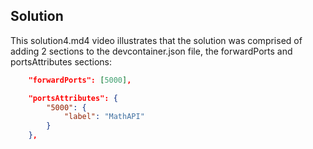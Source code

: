 ## Solution
This solution4.md4 video illustrates that the solution was comprised of adding 2 sections to the devcontainer.json file, the forwardPorts and portsAttributes sections:

```json
	"forwardPorts": [5000],

	"portsAttributes": {
		"5000": {
			"label": "MathAPI"
		}
	},
```